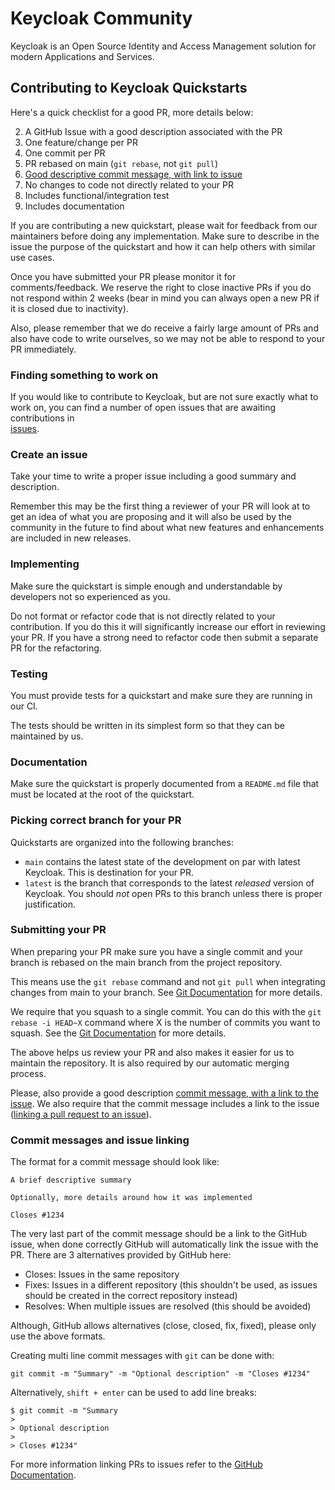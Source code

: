 # Keycloak Community

Keycloak is an Open Source Identity and Access Management solution for modern Applications and Services.

## Contributing to Keycloak Quickstarts

Here's a quick checklist for a good PR, more details below:

2. A GitHub Issue with a good description associated with the PR
3. One feature/change per PR
4. One commit per PR
5. PR rebased on main (`git rebase`, not `git pull`)
5. [Good descriptive commit message, with link to issue](#commit-messages-and-issue-linking)
6. No changes to code not directly related to your PR
7. Includes functional/integration test
8. Includes documentation

If you are contributing a new quickstart, please wait for feedback from our maintainers before doing any implementation. 
Make sure to describe in the issue the purpose of the quickstart and how it can help others with similar use cases.

Once you have submitted your PR please monitor it for comments/feedback. We reserve the right to close inactive PRs if
you do not respond within 2 weeks (bear in mind you can always open a new PR if it is closed due to inactivity).

Also, please remember that we do receive a fairly large amount of PRs and also have code to write ourselves, so we may
not be able to respond to your PR immediately.

### Finding something to work on

If you would like to contribute to Keycloak, but are not sure exactly what to work on, you can find a number of open
issues that are awaiting contributions in  
[issues](https://github.com/keycloak/keycloak-quickstarts/issues).

### Create an issue

Take your time to write a proper issue including a good summary and description.

Remember this may be the first thing a reviewer of your PR will look at to get an idea of what you are proposing
and it will also be used by the community in the future to find about what new features and enhancements are included in
new releases.

### Implementing

Make sure the quickstart is simple enough and understandable by developers not so experienced as you.

Do not format or refactor code that is not directly related to your contribution. If you do this it will significantly
increase our effort in reviewing your PR. If you have a strong need to refactor code then submit a separate PR for the
refactoring.

### Testing

You must provide tests for a quickstart and make sure they are running in our CI. 

The tests should be written in its simplest form so that they can be maintained by us. 

### Documentation

Make sure the quickstart is properly documented from a `README.md` file that must be located at the root of the quickstart.

### Picking correct branch for your PR

Quickstarts are organized into the following branches:
* `main` contains the latest state of the development on par with latest Keycloak.
  This is destination for your PR.
* `latest` is the branch that corresponds to the latest _released_ version of Keycloak.
  You should *not* open PRs to this branch unless there is proper justification.

### Submitting your PR

When preparing your PR make sure you have a single commit and your branch is rebased on the main branch from the
project repository.

This means use the `git rebase` command and not `git pull` when integrating changes from main to your branch. See
[Git Documentation](https://git-scm.com/book/en/v2/Git-Branching-Rebasing) for more details.

We require that you squash to a single commit. You can do this with the `git rebase -i HEAD~X` command where X
is the number of commits you want to squash. See the [Git Documentation](https://git-scm.com/book/en/v2/Git-Tools-Rewriting-History)
for more details.

The above helps us review your PR and also makes it easier for us to maintain the repository. It is also required by
our automatic merging process.

Please, also provide a good description [commit message, with a link to the issue](#commit-messages-and-issue-linking).
We also require that the commit message includes a link to the issue ([linking a pull request to an issue](https://docs.github.com/en/issues/tracking-your-work-with-issues/linking-a-pull-request-to-an-issue)).

### Commit messages and issue linking

The format for a commit message should look like:

```
A brief descriptive summary

Optionally, more details around how it was implemented

Closes #1234
``` 

The very last part of the commit message should be a link to the GitHub issue, when done correctly GitHub will automatically link the issue with the PR. There are 3 alternatives provided by GitHub here:

* Closes: Issues in the same repository
* Fixes: Issues in a different repository (this shouldn't be used, as issues should be created in the correct repository instead)
* Resolves: When multiple issues are resolved (this should be avoided)

Although, GitHub allows alternatives (close, closed, fix, fixed), please only use the above formats.

Creating multi line commit messages with `git` can be done with:

```
git commit -m "Summary" -m "Optional description" -m "Closes #1234"
```

Alternatively, `shift + enter` can be used to add line breaks:

```
$ git commit -m "Summary
> 
> Optional description
> 
> Closes #1234"
```

For more information linking PRs to issues refer to the [GitHub Documentation](https://docs.github.com/en/issues/tracking-your-work-with-issues/linking-a-pull-request-to-an-issue).